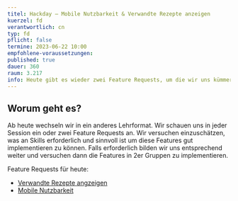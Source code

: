 ```yaml
---
titel: Hackday – Mobile Nutzbarkeit & Verwandte Rezepte anzeigen
kuerzel: fd
verantwortlich: cn
typ: fd
pflicht: false
termine: 2023-06-22 10:00
empfohlene-voraussetzungen: 
published: true
dauer: 360
raum: 3.217
info: Heute gibt es wieder zwei Feature Requests, um die wir uns kümmern.
---
```


## Worum geht es?
Ab heute wechseln wir in ein anderes Lehrformat. Wir schauen uns in jeder Session ein oder zwei Feature Requests an. Wir versuchen einzuschätzen, was an Skills erforderlich und sinnvoll ist um diese Features gut implementieren zu können. Falls erforderlich bilden wir uns entsprechend weiter und versuchen dann die Features in 2er Gruppen zu implementieren.

Feature Requests für heute:
- [Verwandte Rezepte angzeigen](/mi-bachelor-webdevelopment/assignments/feature-verwandte-rezepte)
- [Mobile Nutzbarkeit](/mi-bachelor-webdevelopment/assignments/feature-mobile-nutzbarkeit)





